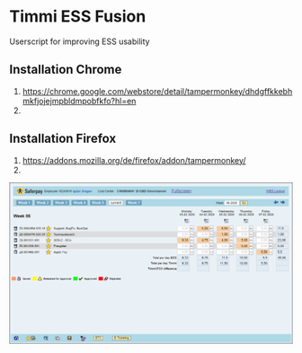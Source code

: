 # Timmi ESS Fusion
Userscript for improving ESS usability

## Installation Chrome
1. https://chrome.google.com/webstore/detail/tampermonkey/dhdgffkkebhmkfjojejmpbldmpobfkfo?hl=en
2. 

## Installation Firefox
1. https://addons.mozilla.org/de/firefox/addon/tampermonkey/
2. 

![Preview](Timmi-ESS-Fusion-Preview.png)

